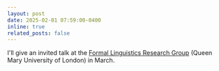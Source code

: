 ```yaml
---
layout: post
date: 2025-02-01 07:59:00-0400
inline: true
related_posts: false
---
```


I'll give an invited talk at the [Formal Linguistics Research Group](https://www.qmul.ac.uk/sllf/linguistics/research/formal/) (Queen Mary University of London) in March.
